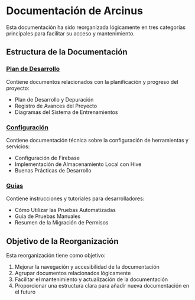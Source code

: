 # Documentación de Arcinus

Esta documentación ha sido reorganizada lógicamente en tres categorías principales para facilitar su acceso y mantenimiento.

## Estructura de la Documentación

### [Plan de Desarrollo](./plan/)
Contiene documentos relacionados con la planificación y progreso del proyecto:
- Plan de Desarrollo y Depuración
- Registro de Avances del Proyecto
- Diagramas del Sistema de Entrenamientos

### [Configuración](./configuracion/)
Contiene documentación técnica sobre la configuración de herramientas y servicios:
- Configuración de Firebase
- Implementación de Almacenamiento Local con Hive
- Buenas Prácticas de Desarrollo

### [Guías](./guias/)
Contiene instrucciones y tutoriales para desarrolladores:
- Cómo Utilizar las Pruebas Automatizadas
- Guía de Pruebas Manuales
- Resumen de la Migración de Permisos

## Objetivo de la Reorganización

Esta reorganización tiene como objetivo:
1. Mejorar la navegación y accesibilidad de la documentación
2. Agrupar documentos relacionados lógicamente
3. Facilitar el mantenimiento y actualización de la documentación
4. Proporcionar una estructura clara para añadir nueva documentación en el futuro 